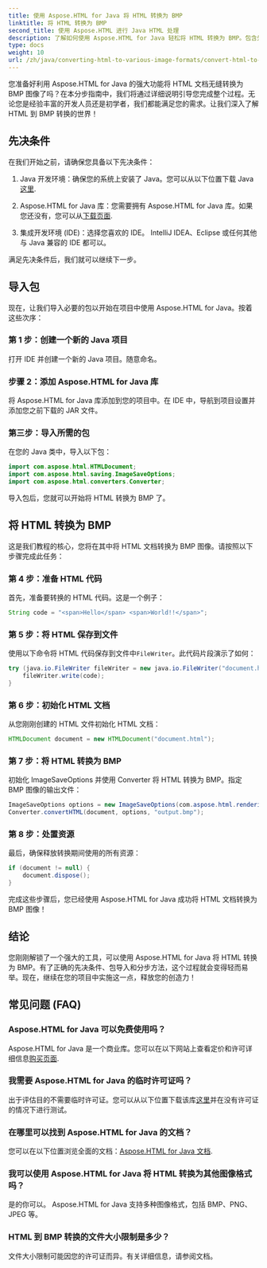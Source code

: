 ```yaml
---
title: 使用 Aspose.HTML for Java 将 HTML 转换为 BMP
linktitle: 将 HTML 转换为 BMP
second_title: 使用 Aspose.HTML 进行 Java HTML 处理
description: 了解如何使用 Aspose.HTML for Java 轻松将 HTML 转换为 BMP。包含先决条件和包导入的分步指南。立即探索！
type: docs
weight: 10
url: /zh/java/converting-html-to-various-image-formats/convert-html-to-bmp/
---
```


您准备好利用 Aspose.HTML for Java 的强大功能将 HTML 文档无缝转换为 BMP 图像了吗？在本分步指南中，我们将通过详细说明引导您完成整个过程。无论您是经验丰富的开发人员还是初学者，我们都能满足您的需求。让我们深入了解 HTML 到 BMP 转换的世界！

## 先决条件

在我们开始之前，请确保您具备以下先决条件：

1.  Java 开发环境：确保您的系统上安装了 Java。您可以从以下位置下载 Java[这里](https://www.java.com/download/).

2.  Aspose.HTML for Java 库：您需要拥有 Aspose.HTML for Java 库。如果您还没有，您可以从[下载页面](https://releases.aspose.com/html/java/).

3. 集成开发环境 (IDE)：选择您喜欢的 IDE。 IntelliJ IDEA、Eclipse 或任何其他与 Java 兼容的 IDE 都可以。

满足先决条件后，我们就可以继续下一步。

## 导入包

现在，让我们导入必要的包以开始在项目中使用 Aspose.HTML for Java。按着这些次序：

### 第 1 步：创建一个新的 Java 项目

打开 IDE 并创建一个新的 Java 项目。随意命名。

### 步骤 2：添加 Aspose.HTML for Java 库

将 Aspose.HTML for Java 库添加到您的项目中。在 IDE 中，导航到项目设置并添加您之前下载的 JAR 文件。

### 第三步：导入所需的包

在您的 Java 类中，导入以下包：

```java
import com.aspose.html.HTMLDocument;
import com.aspose.html.saving.ImageSaveOptions;
import com.aspose.html.converters.Converter;
```

导入包后，您就可以开始将 HTML 转换为 BMP 了。

## 将 HTML 转换为 BMP

这是我们教程的核心，您将在其中将 HTML 文档转换为 BMP 图像。请按照以下步骤完成此任务：

### 第 4 步：准备 HTML 代码

首先，准备要转换的 HTML 代码。这是一个例子：

```java
String code = "<span>Hello</span> <span>World!!</span>";
```

### 第 5 步：将 HTML 保存到文件

使用以下命令将 HTML 代码保存到文件中`FileWriter`。此代码片段演示了如何：

```java
try (java.io.FileWriter fileWriter = new java.io.FileWriter("document.html")) {
    fileWriter.write(code);
}
```

### 第 6 步：初始化 HTML 文档

从您刚刚创建的 HTML 文件初始化 HTML 文档：

```java
HTMLDocument document = new HTMLDocument("document.html");
```

### 第 7 步：将 HTML 转换为 BMP

初始化 ImageSaveOptions 并使用 Converter 将 HTML 转换为 BMP。指定 BMP 图像的输出文件：

```java
ImageSaveOptions options = new ImageSaveOptions(com.aspose.html.rendering.image.ImageFormat.Bmp);
Converter.convertHTML(document, options, "output.bmp");
```

### 第 8 步：处置资源

最后，确保释放转换期间使用的所有资源：

```java
if (document != null) {
    document.dispose();
}
```

完成这些步骤后，您已经使用 Aspose.HTML for Java 成功将 HTML 文档转换为 BMP 图像！

## 结论

您刚刚解锁了一个强大的工具，可以使用 Aspose.HTML for Java 将 HTML 转换为 BMP。有了正确的先决条件、包导入和分步方法，这个过程就会变得轻而易举。现在，继续在您的项目中实施这一点，释放您的创造力！

## 常见问题 (FAQ)

### Aspose.HTML for Java 可以免费使用吗？
 Aspose.HTML for Java 是一个商业库。您可以在以下网站上查看定价和许可详细信息[购买页面](https://purchase.aspose.com/buy).

### 我需要 Aspose.HTML for Java 的临时许可证吗？
出于评估目的不需要临时许可证。您可以从以下位置下载该库[这里](https://releases.aspose.com/)并在没有许可证的情况下进行测试。

### 在哪里可以找到 Aspose.HTML for Java 的文档？
您可以在以下位置浏览全面的文档：[Aspose.HTML for Java 文档](https://reference.aspose.com/html/java/).

### 我可以使用 Aspose.HTML for Java 将 HTML 转换为其他图像格式吗？
是的你可以。 Aspose.HTML for Java 支持多种图像格式，包括 BMP、PNG、JPEG 等。

### HTML 到 BMP 转换的文件大小限制是多少？
文件大小限制可能因您的许可证而异。有关详细信息，请参阅文档。